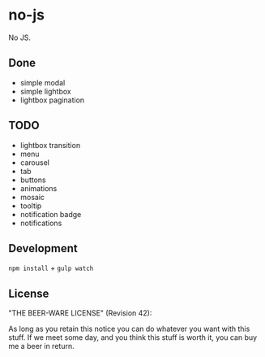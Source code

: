 no-js
=====

No JS.

## Done

* simple modal
* simple lightbox
* lightbox pagination

## TODO

* lightbox transition
* menu
* carousel
* tab
* buttons
* animations
* mosaic
* tooltip
* notification badge
* notifications

## Development

```npm install``` + ```gulp watch```

## License

"THE BEER-WARE LICENSE" (Revision 42):

As long as you retain this notice you can do whatever you want with this stuff. If we meet some day, and you think this stuff is worth it, you can buy me a beer in return.
